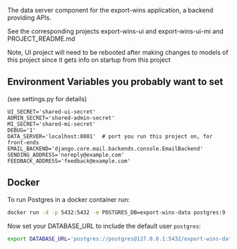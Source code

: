 The data server component for the export-wins application, a backend providing APIs.

See the corresponding projects export-wins-ui and export-wins-ui-mi and PROJECT_README.md

Note, UI project will need to be rebooted after making changes to models of this project since it gets info on startup from this project

Environment Variables you probably want to set
-----------------------------------------------

(see settings.py for details)

```
UI_SECRET='shared-ui-secret'
ADMIN_SECRET='shared-admin-secret'
MI_SECRET='shared-mi-secret'
DEBUG='1'
DATA_SERVER='localhost:8001'  # port you run this project on, for front-ends
EMAIL_BACKEND='django.core.mail.backends.console.EmailBackend'
SENDING_ADDRESS='noreply@example.com'
FEEDBACK_ADDRESS='feedback@example.com'
```

## Docker

To run Postgres in a docker container run:

```bash
docker run -d -p 5432:5432 -e POSTGRES_DB=export-wins-data postgres:9
```

Now set your DATABASE_URL to include the default user `postgres`:

```bash
export DATABASE_URL='postgres://postgres@127.0.0.1:5432/export-wins-data'
```
